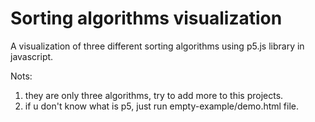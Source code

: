 # Sorting algorithms visualization

A visualization of three different sorting algorithms using p5.js library in javascript.

Nots:
  1. they are only three algorithms, try to add more to this projects.
  2. if u don't know what is p5, just run empty-example/demo.html file.
